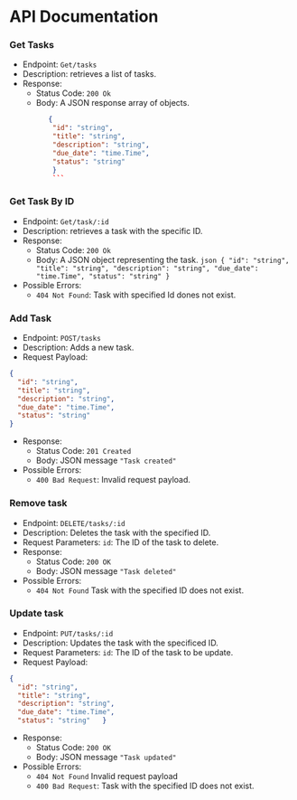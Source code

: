# API Documentation

### Get Tasks

  * Endpoint: `Get/tasks`
  * Description: retrieves a list of tasks.
  * Response:
    - Status Code: `200 Ok`
    - Body: A JSON response array of objects.
        ```json
           {
            "id": "string",
            "title": "string",
            "description": "string",
            "due_date": "time.Time",
            "status": "string"
            }
            ```

### Get Task By ID

  * Endpoint: `Get/task/:id`
  * Description: retrieves a task with the specific ID.
  * Response:
    - Status Code: `200 Ok`
    - Body: A JSON object representing the task.
           ```json
           {
            "id": "string",
            "title": "string",
            "description": "string",
            "due_date": "time.Time",
            "status": "string"
            }
            ```       
  * Possible Errors: 
    - `404 Not Found`: Task with specified Id dones not exist.

### Add Task 

  * Endpoint: `POST/tasks`
  * Description: Adds a new task.
  * Request Payload:
  ```json
  {
    "id": "string",
    "title": "string",
    "description": "string",
    "due_date": "time.Time",
    "status": "string"
  }
  ```
  * Response:
    - Status Code: `201 Created`
    - Body: JSON message `"Task created"`
  * Possible Errors: 
    - `400 Bad Request`: Invalid request payload.

### Remove task

  * Endpoint: `DELETE/tasks/:id`
  * Description: Deletes the task with the specified ID.
  * Request Parameters:
  `id`: The ID of the task to delete.
  * Response:
    - Status Code: `200 OK`
    - Body: JSON message `"Task deleted"`
  * Possible Errors: 
    - `404 Not Found` Task with the specified ID does not exist.

### Update task

  * Endpoint: `PUT/tasks/:id`
  * Description: Updates the task with the specificed ID.
  * Request Parameters:
  `id`: The ID of the task to be update.
  * Request Payload:
  ```json
  {
    "id": "string", 
    "title": "string", 
    "description": "string", 
    "due_date": "time.Time", 
    "status": "string"   }
  ```
  * Response:
    - Status Code: `200 OK`
    - Body: JSON message `"Task updated"`
  * Possible Errors: 
    - `404 Not Found` Invalid request payload
    - `400 Bad Request`: Task with the specified ID does not exist.
